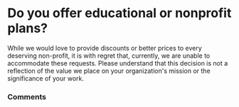 # Do you offer educational or nonprofit plans?

<p class="no-margin">While we would love to provide discounts or better prices to every deserving non-profit, it is with regret that, currently, we are unable to accommodate these requests. Please understand that this decision is not a reflection of the value we place on your organization's mission or the significance of your work.</p>

### Comments

<Commentaire />
